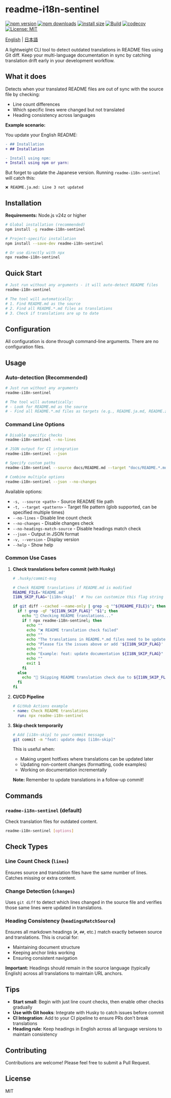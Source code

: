 # readme-i18n-sentinel

[![npm version](https://img.shields.io/npm/v/readme-i18n-sentinel.svg)](https://www.npmjs.com/package/readme-i18n-sentinel)
[![npm downloads](https://img.shields.io/npm/dm/readme-i18n-sentinel.svg)](https://www.npmjs.com/package/readme-i18n-sentinel)
[![install size](https://packagephobia.com/badge?p=readme-i18n-sentinel)](https://packagephobia.com/result?p=readme-i18n-sentinel)
[![Build](https://github.com/sugurutakahashi-1234/readme-i18n-sentinel/actions/workflows/ci-push-main.yml/badge.svg)](https://github.com/sugurutakahashi-1234/readme-i18n-sentinel/actions/workflows/ci-push-main.yml)
[![codecov](https://codecov.io/gh/sugurutakahashi-1234/readme-i18n-sentinel/graph/badge.svg?token=YOUR_TOKEN)](https://codecov.io/gh/sugurutakahashi-1234/readme-i18n-sentinel)
[![License: MIT](https://img.shields.io/badge/License-MIT-yellow.svg)](https://opensource.org/licenses/MIT)

[English](README.md) | [日本語](README.ja.md)

A lightweight CLI tool to detect outdated translations in README files using Git diff. Keep your multi-language documentation in sync by catching translation drift early in your development workflow.

## What it does

Detects when your translated README files are out of sync with the source file by checking:
- Line count differences
- Which specific lines were changed but not translated
- Heading consistency across languages

**Example scenario:**

You update your English README:
```diff
- ## Installation
+ ## Installation

- Install using npm:
+ Install using npm or yarn:
```

But forget to update the Japanese version. Running `readme-i18n-sentinel` will catch this:
```
❌ README.ja.md: Line 3 not updated
```

## Installation

**Requirements:** Node.js v24z or higher

```bash
# Global installation (recommended)
npm install -g readme-i18n-sentinel

# Project-specific installation
npm install --save-dev readme-i18n-sentinel

# Or use directly with npx
npx readme-i18n-sentinel
```

## Quick Start

```bash
# Just run without any arguments - it will auto-detect README files
readme-i18n-sentinel

# The tool will automatically:
# 1. Find README.md as the source
# 2. Find all README.*.md files as translations
# 3. Check if translations are up to date
```

## Configuration

All configuration is done through command-line arguments. There are no configuration files.

## Usage

### Auto-detection (Recommended)

```bash
# Just run without any arguments
readme-i18n-sentinel

# The tool will automatically:
# - Look for README.md as the source
# - Find all README.*.md files as targets (e.g., README.ja.md, README.zh-CN.md)
```

### Command Line Options

```bash
# Disable specific checks
readme-i18n-sentinel --no-lines

# JSON output for CI integration
readme-i18n-sentinel --json

# Specify custom paths
readme-i18n-sentinel --source docs/README.md --target "docs/README.*.md"

# Combine multiple options
readme-i18n-sentinel --json --no-changes
```

Available options:
- `-s, --source <path>` - Source README file path
- `-t, --target <pattern>` - Target file pattern (glob supported, can be specified multiple times)
- `--no-lines` - Disable line count check
- `--no-changes` - Disable changes check
- `--no-headings-match-source` - Disable headings match check
- `--json` - Output in JSON format
- `-v, --version` - Display version
- `--help` - Show help

### Common Use Cases

1. **Check translations before commit (with Husky)**
   ```bash
   # .husky/commit-msg
   
   # Check README translations if README.md is modified
   README_FILE='README.md'
   I18N_SKIP_FLAG='[i18n-skip]'  # You can customize this flag string
   
   if git diff --cached --name-only | grep -q "^${README_FILE}$"; then
     if ! grep -qF "${I18N_SKIP_FLAG}" "$1"; then
       echo "📖 Checking README translations..."
       if ! npx readme-i18n-sentinel; then
         echo ""
         echo "❌ README translation check failed"
         echo ""
         echo "The translations in README.*.md files need to be updated."
         echo "Please fix the issues above or add '${I18N_SKIP_FLAG}' to your commit message to skip this check."
         echo ""
         echo "Example: feat: update documentation ${I18N_SKIP_FLAG}"
         echo ""
         exit 1
       fi
     else
       echo "📖 Skipping README translation check due to ${I18N_SKIP_FLAG} flag"
     fi
   fi
   ```

2. **CI/CD Pipeline**
   ```yaml
   # GitHub Actions example
   - name: Check README translations
     run: npx readme-i18n-sentinel
   ```

3. **Skip check temporarily**
   ```bash
   # Add [i18n-skip] to your commit message
   git commit -m "feat: update deps [i18n-skip]"
   ```
   
   This is useful when:
   - Making urgent hotfixes where translations can be updated later
   - Updating non-content changes (formatting, code examples)
   - Working on documentation incrementally
   
   **Note:** Remember to update translations in a follow-up commit!

## Commands

### `readme-i18n-sentinel` (default)

Check translation files for outdated content.

```bash
readme-i18n-sentinel [options]
```

## Check Types

### Line Count Check (`lines`)
Ensures source and translation files have the same number of lines. Catches missing or extra content.

### Change Detection (`changes`)
Uses `git diff` to detect which lines changed in the source file and verifies those same lines were updated in translations.

### Heading Consistency (`headingsMatchSource`)
Ensures all markdown headings (`#`, `##`, etc.) match exactly between source and translations. This is crucial for:
- Maintaining document structure
- Keeping anchor links working
- Ensuring consistent navigation

**Important:** Headings should remain in the source language (typically English) across all translations to maintain URL anchors.

## Tips

- **Start small**: Begin with just line count checks, then enable other checks gradually
- **Use with Git hooks**: Integrate with Husky to catch issues before commit
- **CI Integration**: Add to your CI pipeline to ensure PRs don't break translations
- **Heading rule**: Keep headings in English across all language versions to maintain consistency

## Contributing

Contributions are welcome! Please feel free to submit a Pull Request.

## License

MIT
